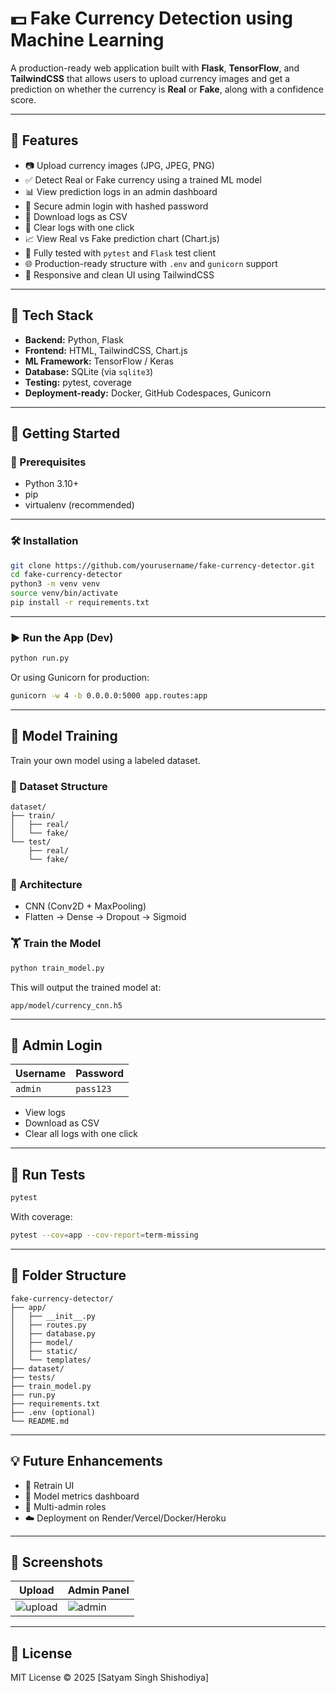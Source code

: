 <!-- # 💵 Fake Currency Detection using Machine Learning

A web application built with **Flask**, **TensorFlow**, and **TailwindCSS** that allows users to upload currency images and get a prediction on whether the currency is **Real** or **Fake**, along with a confidence score.

---

## 🚀 Features

- 📷 Upload currency images (JPG, JPEG, PNG)
- ✅ Detect Real or Fake currency using a trained ML model
- 📊 View prediction logs in an admin dashboard
- 🔐 Secure admin login with hashed password
- 📁 Download logs as CSV
- 🧪 Fully tested with `pytest` and `Flask` test client
- 🎨 Responsive and clean UI using TailwindCSS

---

## 🧠 Tech Stack

- **Backend:** Python, Flask
- **Frontend:** HTML, TailwindCSS
- **ML Framework:** TensorFlow / Keras
- **Database:** SQLite (via `sqlite3`)
- **Testing:** pytest, coverage
- **Deployment-ready:** GitHub Codespaces compatible

---

## 🏁 Getting Started

### 🔧 Prerequisites

- Python 3.10+
- pip
- [virtualenv](https://virtualenv.pypa.io/en/latest/) (recommended)

---

### 🛠 Installation

```bash
git clone https://github.com/yourusername/fake-currency-detector.git
cd fake-currency-detector
python3 -m venv venv
source venv/bin/activate
pip install -r requirements.txt
```

---

### ▶️ Run the App

```bash
python app/routes.py
```

App will be available at `http://localhost:5000/`

---

## 🔐 Admin Login

| Username | Password   |
|----------|------------|
| `admin`  | `pass123` |

- View prediction history
- Download prediction logs as CSV

---

## 🧪 Run Tests

```bash
pytest
```

Or with coverage:

```bash
pytest --cov=app --cov-report=term-missing
```

---

## 📁 Folder Structure

```
fake-currency-detector/
├── app/
│   ├── __init__.py
│   ├── routes.py
│   ├── database.py
│   ├── static/
│   └── templates/
├── model/
│   └── model.h5
├── tests/
│   └── test_app.py
├── requirements.txt
└── README.md
```

---

## 💡 Future Enhancements

- 🔄 Model retraining pipeline
- 📈 Confidence chart improvements
- 👨‍💻 Role-based access (multi-admin support)
- ☁️ Cloud deployment on Render/Vercel/Heroku

---

## 📸 Screenshots

| Upload Page | Admin Dashboard |
|-------------|-----------------|
| ![upload](screenshots/upload.png) | ![admin](screenshots/admin.png) |

---

## 📜 License

MIT License © 2025 [Satyam Singh Shishodiya] -->
# 💵 Fake Currency Detection using Machine Learning

A production-ready web application built with **Flask**, **TensorFlow**, and **TailwindCSS** that allows users to upload currency images and get a prediction on whether the currency is **Real** or **Fake**, along with a confidence score.

---

## 🚀 Features

- 📷 Upload currency images (JPG, JPEG, PNG)
- ✅ Detect Real or Fake currency using a trained ML model
- 📊 View prediction logs in an admin dashboard
- 🔐 Secure admin login with hashed password
- 📁 Download logs as CSV
- 🧹 Clear logs with one click
- 📈 View Real vs Fake prediction chart (Chart.js)
- 🧪 Fully tested with `pytest` and `Flask` test client
- 🌐 Production-ready structure with `.env` and `gunicorn` support
- 🎨 Responsive and clean UI using TailwindCSS

---

## 🧠 Tech Stack

- **Backend:** Python, Flask
- **Frontend:** HTML, TailwindCSS, Chart.js
- **ML Framework:** TensorFlow / Keras
- **Database:** SQLite (via `sqlite3`)
- **Testing:** pytest, coverage
- **Deployment-ready:** Docker, GitHub Codespaces, Gunicorn

---

## 🏁 Getting Started

### 🔧 Prerequisites

- Python 3.10+
- pip
- virtualenv (recommended)

---

### 🛠 Installation

```bash
git clone https://github.com/yourusername/fake-currency-detector.git
cd fake-currency-detector
python3 -m venv venv
source venv/bin/activate
pip install -r requirements.txt
```

---

### ▶️ Run the App (Dev)

```bash
python run.py
```

Or using Gunicorn for production:

```bash
gunicorn -w 4 -b 0.0.0.0:5000 app.routes:app
```

---

## 🔁 Model Training

Train your own model using a labeled dataset.

### 📁 Dataset Structure

```
dataset/
├── train/
│   ├── real/
│   └── fake/
└── test/
    ├── real/
    └── fake/
```

### 🧠 Architecture

- CNN (Conv2D + MaxPooling)
- Flatten → Dense → Dropout → Sigmoid

### 🏋️ Train the Model

```bash
python train_model.py
```

This will output the trained model at:

```
app/model/currency_cnn.h5
```

---

## 🔐 Admin Login

| Username | Password   |
|----------|------------|
| `admin`  | `pass123` |

- View logs
- Download as CSV
- Clear all logs with one click

---

## 🧪 Run Tests

```bash
pytest
```

With coverage:

```bash
pytest --cov=app --cov-report=term-missing
```

---

## 📁 Folder Structure

```
fake-currency-detector/
├── app/
│   ├── __init__.py
│   ├── routes.py
│   ├── database.py
│   ├── model/
│   ├── static/
│   └── templates/
├── dataset/
├── tests/
├── train_model.py
├── run.py
├── requirements.txt
├── .env (optional)
└── README.md
```

---

## 💡 Future Enhancements

- 🔄 Retrain UI
- 🧠 Model metrics dashboard
- 🔑 Multi-admin roles
- ☁️ Deployment on Render/Vercel/Docker/Heroku

---

## 📸 Screenshots

| Upload | Admin Panel |
|--------|--------------|
| ![upload](screenshots/upload.png) | ![admin](screenshots/admin.png) |

---

## 📜 License

MIT License © 2025 [Satyam Singh Shishodiya]
